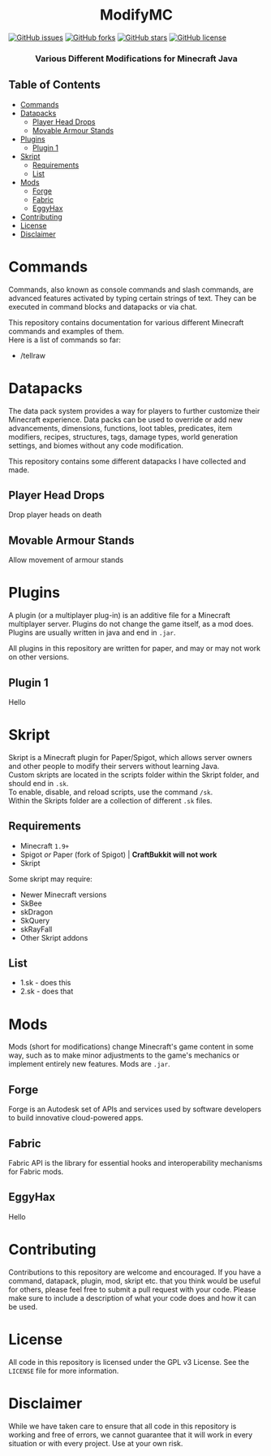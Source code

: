 <h1 align="center">
  ModifyMC
</h1>

[![GitHub issues](https://img.shields.io/github/issues/Eggy115/ModifyMC)](https://github.com/Eggy115/ModifyMC/issues)
[![GitHub forks](https://img.shields.io/github/forks/Eggy115/ModifyMC)](https://github.com/Eggy115/ModifyMC/network)
[![GitHub stars](https://img.shields.io/github/stars/Eggy115/ModifyMC)](https://github.com/Eggy115/ModifyMC/stargazers)
[![GitHub license](https://img.shields.io/github/license/Eggy115/ModifyMC)](https://github.com/Eggy115/ModifyMC/blob/main/LICENSE)


<h3 align="center">
  Various Different Modifications for Minecraft Java
</h3>

## Table of Contents

- [Commands](#Commands)
- [Datapacks](#Datapacks)
  - [Player Head Drops](#Player-Head-Drops)
  - [Movable Armour Stands](#Movable-Armour-Stands)
- [Plugins](#Plugins)
  - [Plugin 1](#Plugin-1)
- [Skript](#Skript)
  - [Requirements](#Requirements)
  - [List](#List)  
- [Mods](#Mods)
  - [Forge](#Forge)
  - [Fabric](#Fabric)
  - [EggyHax](#EggyHax)  
- [Contributing](#contributing)
- [License](#license)
- [Disclaimer](#disclaimer)

# Commands

Commands, also known as console commands and slash commands, are advanced features activated by typing certain strings of text. They can be executed in command blocks and datapacks or via chat.
    
This repository contains documentation for various different Minecraft commands and examples of them.   
Here is a list of commands so far:
   
- /tellraw

# Datapacks

The data pack system provides a way for players to further customize their Minecraft experience. Data packs can be used to override or add new advancements, dimensions, functions, loot tables, predicates, item modifiers, recipes, structures, tags, damage types, world generation settings, and biomes without any code modification.
   
This repository contains some different datapacks I have collected and made.

## Player Head Drops

Drop player heads on death

## Movable Armour Stands

Allow movement of armour stands

# Plugins
A plugin (or a multiplayer plug-in) is an additive file for a Minecraft multiplayer server. Plugins do not change the game itself, as a mod does. Plugins are usually written in java and end in `.jar`.    

All plugins in this repository are written for paper, and may or may not work on other versions.   

## Plugin 1
Hello

# Skript

Skript is a Minecraft plugin for Paper/Spigot, which allows server owners and other people to modify their servers without learning Java.      
Custom skripts are located in the scripts folder within the Skript folder, and should end in `.sk`.   
To enable, disable, and reload scripts, use the command `/sk`.     
Within the Skripts folder are a collection of different `.sk` files.   

## Requirements
- Minecraft `1.9+`
- Spigot *or* Paper (fork of Spigot) | **CraftBukkit will not work**
- Skript

Some skript may require:

- Newer Minecraft versions
- SkBee
- skDragon
- SkQuery
- skRayFall
- Other Skript addons

## List
- 1.sk - does this    
- 2.sk - does that

# Mods

Mods (short for modifications) change Minecraft's game content in some way, such as to make minor adjustments to the game's mechanics or implement entirely new features. Mods are `.jar`.    

## Forge

Forge is an Autodesk set of APIs and services used by software developers to build innovative cloud-powered apps.

## Fabric

Fabric API is the library for essential hooks and interoperability mechanisms for Fabric mods. 

## EggyHax

Hello

# Contributing

Contributions to this repository are welcome and encouraged. If you have a command, datapack, plugin, mod, skript etc. that you think would be useful for others, please feel free to submit a pull request with your code. Please make sure to include a description of what your code does and how it can be used.

# License

All code in this repository is licensed under the GPL v3 License. See the `LICENSE` file for more information.

# Disclaimer

While we have taken care to ensure that all code in this repository is working and free of errors, we cannot guarantee that it will work in every situation or with every project. Use at your own risk.

